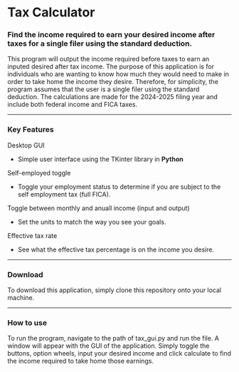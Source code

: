 # Tax Calculator
### Find the income required to earn your desired income after taxes for a single filer using the standard deduction.

This program will output the income required before taxes to earn an inputed desired after tax income. The purpose of this application is for individuals who are wanting to know how much they would need to make in order to take home the income they desire. Therefore, for simplicity, the program assumes that the user is a single filer using the standard deduction. The calculations are made for the 2024-2025 filing year and include both federal income and FICA taxes.

---
### Key Features

Desktop GUI
- Simple user interface using the TKinter library in **Python**

Self-employed toggle
- Toggle your employment status to determine if you are subject to the self employment tax (full FICA).

Toggle between monthly and anuall income (input and output)
- Set the units to match the way you see your goals.

Effective tax rate
- See what the effective tax percentage is on the income you desire.

---
### Download

To download this application, simply clone this repository onto your local machine.

---
### How to use

To run the program, navigate to the path of tax_gui.py and run the file. A window will appear with the GUI of the application. Simply toggle the buttons, option wheels, input your desired income and click calculate to find the income required to take home those earnings.

